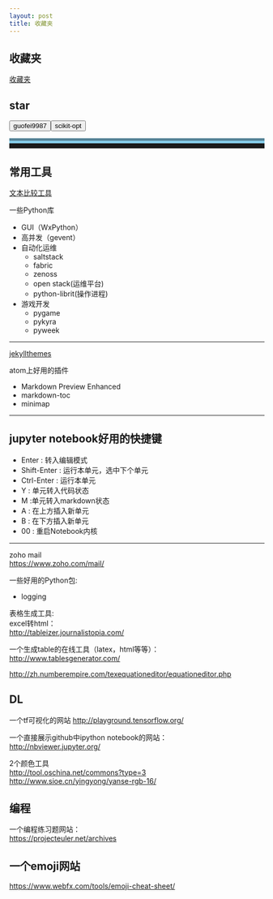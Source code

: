 ```yaml
---
layout: post
title: 收藏夹
---
```


## 收藏夹
[收藏夹](https://github.com/guofei9987/guofei9987.github.io/issues/3)



## star
<script src="http://www.guofei.site/star_counter/star_counter.js"></script> <!--引用js代码-->
<script>
function func_1(github_id){
  document.getElementById("star_counter").innerHTML = cal_github_star(github_id)
}
</script>



<input name="Button" type="button" value="guofei9987" onClick="func_1('guofei9987')"><input name="Button" type="button" value="scikit-opt" onClick="func_1('scikit-opt')">

<p id="star_counter"></p>



<hr style="height:10px;border:none;border-top:10px groove skyblue;" />

## 常用工具
[文本比较工具](http://www.guofei.site/pictures_for_blog/text_compare/main.html)



一些Python库
- GUI（WxPython）
- 高并发（gevent）
- 自动化运维
    - saltstack
    - fabric
    - zenoss
    - open stack(运维平台)
    - python-librit(操作进程)
- 游戏开发
    - pygame
    - pykyra
    - pyweek




-----------------------


[jekyllthemes](http://jekyllthemes.org/)



atom上好用的插件
- Markdown Preview Enhanced
- markdown-toc
- minimap


----------------------




## jupyter notebook好用的快捷键
- Enter : 转入编辑模式
- Shift-Enter : 运行本单元，选中下个单元
- Ctrl-Enter : 运行本单元
- Y : 单元转入代码状态
- M :单元转入markdown状态
- A : 在上方插入新单元
- B : 在下方插入新单元
- 00 : 重启Notebook内核

----------------------
zoho mail  
https://www.zoho.com/mail/

一些好用的Python包:
- logging


表格生成工具:  
excel转html：  
http://tableizer.journalistopia.com/    


一个生成table的在线工具（latex，html等等）：  
http://www.tablesgenerator.com/

http://zh.numberempire.com/texequationeditor/equationeditor.php


## DL
一个tf可视化的网站
http://playground.tensorflow.org/



一个直接展示github中ipython notebook的网站：  
http://nbviewer.jupyter.org/


2个颜色工具  
http://tool.oschina.net/commons?type=3  
http://www.sioe.cn/yingyong/yanse-rgb-16/  
## 编程
一个编程练习题网站：  
https://projecteuler.net/archives

## 一个emoji网站
https://www.webfx.com/tools/emoji-cheat-sheet/
